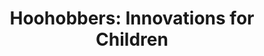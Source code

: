---
title: "Hoohobbers: Innovations for Children"
url: /chicago/hoohobbers-innovations-for-children/
shop: baby goods
---